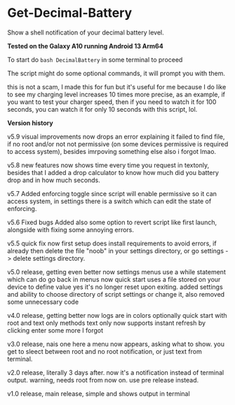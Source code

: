 # Get-Decimal-Battery
Show a shell notification of your decimal battery level.

**Tested on the Galaxy A10 running Android 13 Arm64**

To start
do `bash DecimalBattery` in some terminal to proceed

The script might do some optional commands, it will prompt you with them.

this is not a scam, I made this for fun but it's useful for me
because I do like to see my charging level increases 10 times
more precise, as an example, if you want to test your charger
speed, then if you need to watch it for 100 seconds, you can
watch it for only 10 seconds with this script, lol.

**Version history**

v5.9 visual improvements
now drops an error explaining it failed to find file, if no root
and/or not not permissive (on some devices permissive is required
to access system), besides imrpoving something else also i forgot
lmao.

v5.8 new features
now shows time every time you request in textonly,
besides that I added a drop calculator to know
how much did you battery drop and in how much seconds.

v5.7 Added enforcing toggle
since script will enable permissive so it can access system,
in settings there is a switch which can edit the state of enforcing.

v5.6 Fixed bugs
Added also some option to revert script like first launch,
alongside with fixing some annoying errors.

v5.5 quick fix
now first setup does install requirements to avoid errors,
if already then delete the file "noob" in your settings directory,
or go settings -> delete settings directory.

v5.0 release, getting even better
now settings menus use a while statement which can do go back in menus
now quick start uses a file stored on your device to define value
yes it's no longer reset upon exiting.
added settings and ability to choose directory of script settings
or change it, also removed some unnecessary code

v4.0 release, getting better
now logs are in colors optionally
quick start with root and text only methods
text only now supports instant refresh by clicking enter
some more I forgot

v3.0 release, nais one here
a menu now appears, asking what to show.
you get to sleect between root and no root notification,
or just text from terminal.

v2.0 release, literally 3 days after.
now it's a notification instead of terminal output.
warning, needs root from now on. use pre release instead.

v1.0 release, main release, simple and shows output in terminal
